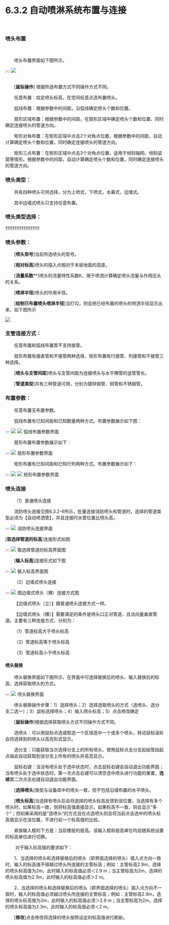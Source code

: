 
# 6.3.2 自动喷淋系统布置与连接
<br/>

### 喷头布置
<br/>

&emsp;&emsp;喷头布置界面如下图所示。
<br/>

:-: ![](.topwrite/assets/image.png)
<br/>
<br/>


&emsp;&emsp;[**鼠标操作**\] 根据所选布置方式不同操作方式不同。

&emsp;&emsp;任意布置：给定喷头标高，在空间任意点选布置喷头。

&emsp;&emsp;弧线布置：根据参数中的间距，沿弧线确定喷头个数和位置。

&emsp;&emsp;扇形区域布置：根据参数中的间距，在扇形区域中确定喷头个数和位置，同时确定连接喷头的管道方向。

&emsp;&emsp;矩形对角布置：在矩形区域中点击2个对角点位置，根据参数中的间距，自动计算确定喷头个数和位置，同时确定连接喷头的管道方向。

&emsp;&emsp;矩形三点布置：在矩形区域中点击3个对角点位置，适用于倾斜轴网、倾斜梁窝等情形。根据参数中的间距，自动计算确定喷头个数和位置，同时确定连接喷头的管道方向。

### 喷头类型：

&emsp;&emsp;共有四种喷头可供选择，分为上喷式，下喷式，水幕式，边墙式。

&emsp;&emsp;其中边墙式喷头只支持任意布置。

### 喷头类型选择：
1111111111111111111



### 喷头参数：

&emsp;&emsp;[****喷头型号****\]当前所选喷头的型号。

&emsp;&emsp;[****相对标高****\]喷头的插入点相对于本层地面的高度。

&emsp;&emsp;[**流量系数****\]喷头的流量特性系数K，用于喷洒计算确定喷头流量与作用压头的关系。

&emsp;&emsp;[****喷淋半径****\]喷头的作用半径。

&emsp;&emsp;[****绘制已布置喷头喷淋半径****\]当打勾，则会把已经布置的喷头的喷洒半径显示出来，如下图所示


![](.topwrite/assets/image_1658883665750.png)


### 支管连接方式：

&emsp;&emsp;任意布置和弧线布置暂不支持接管。

&emsp;&emsp;扇形布置有接直管和不接管两种选择，矩形布置有行接管、列接管和不接管三种选择。

&emsp;&emsp;[****喷头与支管间距****\]喷头与支管间距为连接喷头与水平横管的竖管管长。

&emsp;&emsp;[****管道类型****\]共有三种管道可用，分别为镀锌钢管、铜管和不锈钢管。

### 布置参数：

&emsp;&emsp;任意布置无布置参数。

&emsp;&emsp;弧线布置有已知间距和已知数量两种方式。布置参数展示如下图：

:-: ![](images/298.png)    ![](images/299.png)
弧线布置参数界面

&emsp;&emsp;扇形布置布置参数展示如下：

 
:-: ![](images/300.png)
扇形布置参数界面

&emsp;&emsp;矩形布置有已知间距和已知行列两种方式。布置参数展示如下：


:-: ![](images/301.png)      ![](images/302.png)
矩形布置参数界面

### **喷头连接**

&emsp;&emsp;（1）普通喷头连接

&emsp;&emsp;消防喷头连接见图6.3.2\-6所示，批量连接消防喷头和管道时，选择的管道类型必须为【自动喷洒管】，并且连接时水管位置比喷头高。

:-: ![](images/303.png)
消防喷头连接界面

[**取选择管道的标高**\]连接形式如图

:-: ![](images/304.png)
取选择管道的标高界面图

&emsp;&emsp;[**输入标高**]连接形式如下图

:-: ![](images/305.png)
输入标高界面图

&emsp;&emsp;（2）边墙式喷头连接


:-: ![](images/306.png)
图边墙式喷头（横）连接方式图

&emsp;&emsp;【边墙式喷头（立）】跟普通喷头连接方式一样。

&emsp;&emsp;【边墙式喷头（横）】需要满足的条件是喷头口正对管道，且法向量垂直管道。主要有三种连接方式，分别为：

&emsp;&emsp;（1）管道标高大于喷头标高

&emsp;&emsp;（2）管道标高等于喷头标高

&emsp;&emsp;（3）管道标高小于喷头标高

#### **喷头替换**

&emsp;&emsp;喷头替换界面如下图所示，在界面中可选择替换后的喷头、输入替换后的标高、选择获取喷头的方式。

:-: ![](images/307.png)
喷头替换界面

&emsp;&emsp;喷头替换操作步骤：1）选择喷头；2）选择选取喷头的方式（选喷头、选分支二选一）；3）鼠标选择喷头；4）输入喷头标高；5）点击修改确定

&emsp;&emsp;[**鼠标操作**\]根据选择获取喷头方式不同操作方式不同。

&emsp;&emsp;选喷头：可以用鼠标点选或框选一个区域选中一个或多个喷头，转动鼠标滚轮会将选择到的喷头以高亮形式显示。

&emsp;&emsp;选分支：只能获取当次选择分支上的所有喷头，使用鼠标点击分支起始管段起点端会自动获取到该分支上所有的喷头并高亮显示。

&emsp;&emsp;鼠标右键：当没有喷头处于选中状态时，点击鼠标右键会自动退出功能界面；当有喷头处于选中状态时，第一次点击右键可以清空选中喷头进行功能的重置，**连续**第二次点击右键自动退出功能界面。

&emsp;&emsp;\[**选择喷头**\]类型与设备库中的喷头一致，但不包括沿墙布置的水平喷头。

&emsp;&emsp;[**喷头标高**\]当选择有喷头后会将选择的喷头标高反馈到该位置，当选择有多个喷头时，如果标高一致，则将标高值直接显示，如果标高不一致，则会显示“多个”；但如果采用的是“选喷头”的方式且仅点选喷头则会将当前点击选中的喷头标高值显示在该位置，不进行前一个标高值的比较。

&emsp;&emsp;紧挨输入框的下方是：当前楼层的层高。该输入框和层高单位均会随系统设置的标高单位进行切换。

&emsp;&emsp; 对于输入标高值的要求如下：

&emsp;&emsp;1、当选择的喷头和选择替换后的喷头（即界面选择的喷头）插入点方向一致时，输入的标高值不得越过喷头所连接的主管标高；例如：主管标高2.9m，选择的喷头标高值为2m，此时输入的标高值必须＜2.9 m；当主管标高为2m，选择的喷头标高值为2.3m，此时输入的标高值必须＞2 m。

&emsp;&emsp;2、当选择的喷头和选择替换后的喷头（即界面选择的喷头）插入点方向不一致时，输入的标高值必须越过喷头所连接的主管标高；例如：主管标高2.9m，选择的喷头标高值为2m，此时输入的标高值必须＞2.9 m；当主管标高为2m，选择的喷头标高值为2.3m，此时输入的标高值必须＜2 m。

&emsp;&emsp;[**修改**\]点击修改将选择的喷头按照设定的标高值进行刷新。